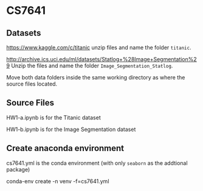 # CS7641

## Datasets
https://www.kaggle.com/c/titanic
unzip files and name the folder `titanic`.

http://archive.ics.uci.edu/ml/datasets/Statlog+%28Image+Segmentation%29
Unzip the files and name the folder `Image_Segmentation_Statlog`.

Move both data folders inside the same working directory as where the source files located.

## Source Files
HW1-a.ipynb is for the Titanic dataset

HW1-b.ipynb is for the Image Segmentation dataset

## Create anaconda environment
cs7641.yml is the conda environment (with only `seaborn` as the addtional package)

conda-env create -n venv -f=cs7641.yml

